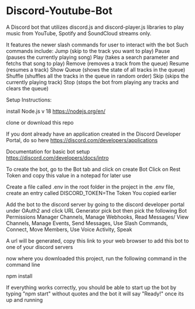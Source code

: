 # Discord-Youtube-Bot
A Discord bot that utilizes discord.js and discord-player.js libraries to play music from YouTube, Spotify and SoundCloud streams only.

It features the newer slash commands for user to interact with the bot
Such commands include:
  Jump (skip to the track you want to play)
  Pause (pauses the currently playing song)
  Play (takes a search parameter and fetchs that song to play)
  Remove (removes a track from the queue)
  Resume (resumes a track)
  Show Queue (shows the state of all tracks in the queue)
  Shuffle (shuffles all the tracks in the queue in random order)
  Skip (skips the currently playing track)
  Stop (stops the bot from playing any tracks and clears the queue)
  
 Setup Instructions:
 
install Node.js v 18
https://nodejs.org/en/

 clone or download this repo
 
 If you dont already have an application created in the Discord Developer Portal, do so here
 https://discord.com/developers/applications
 
 Documentation for basic bot setup
 https://discord.com/developers/docs/intro

To create the bot, go to the Bot tab and click on create Bot
Click on Rest Token and copy this value in a notepad for later use

Create a file called .env in the root folder in the project
in the .env file, create an entry called DISCORD_TOKEN=The Token You copied earlier

Add the bot to the discord server by going to the discord developer portal under OAuth2 and click URL Generator
pick bot
then pick the following Bot Permissions
Manager Channels, Manage Webhooks, Read Messages/ View Channels, Manage Events, Send Messages, Use Slash Commands, Connect, Move Members, Use Voice Activity, Speak

A url will be generated, copy this link to your web browser to add this bot to one of your discord servers

now where you downloaded this project, run the following command in the command line

npm install

If everything works correctly, you should be able to start up the bot by typing "npm start" without quotes and the bot it will say "Ready!" once its up and running
